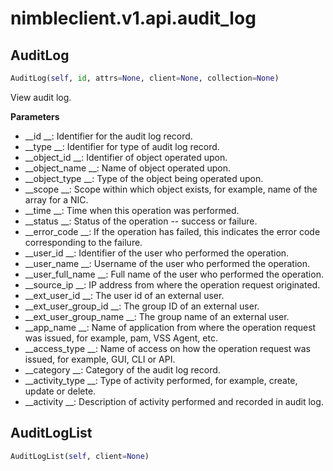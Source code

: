 
# nimbleclient.v1.api.audit_log


## AuditLog
```python
AuditLog(self, id, attrs=None, client=None, collection=None)
```
View audit log.

__Parameters__

- __id                  __: Identifier for the audit log record.
- __type                __: Identifier for type of audit log record.
- __object_id           __: Identifier of object operated upon.
- __object_name         __: Name of object operated upon.
- __object_type         __: Type of the object being operated upon.
- __scope               __: Scope within which object exists, for example, name of the array for a NIC.
- __time                __: Time when this operation was performed.
- __status              __: Status of the operation -- success or failure.
- __error_code          __: If the operation has failed, this indicates the error code corresponding to the failure.
- __user_id             __: Identifier of the user who performed the operation.
- __user_name           __: Username of the user who performed the operation.
- __user_full_name      __: Full name of the user who performed the operation.
- __source_ip           __: IP address from where the operation request originated.
- __ext_user_id         __: The user id of an external user.
- __ext_user_group_id   __: The group ID of an external user.
- __ext_user_group_name __: The group name of an external user.
- __app_name            __: Name of application from where the operation request was issued, for example, pam, VSS Agent, etc.
- __access_type         __: Name of access on how the operation request was issued, for example, GUI, CLI or API.
- __category            __: Category of the audit log record.
- __activity_type       __: Type of activity performed, for example, create, update or delete.
- __activity            __: Description of activity performed and recorded in audit log.


## AuditLogList
```python
AuditLogList(self, client=None)
```


